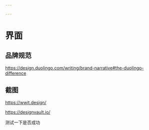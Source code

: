 ```yaml
---

---
```


# 界面

## 品牌规范

https://design.duolingo.com/writing/brand-narrative#the-duolingo-difference

## 截图

https://wwit.design/

https://designvault.io/





测试一下是否成功







